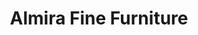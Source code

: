 ---
title: Almira Fine Furniture
description: Almira Furniture's legacy began as a family business in 1979, manufacturing and retailing superior quality, solid wood furniture. Our name, Almira, was inspired by the original location of our factory and showroom situated in the hamlet of Almira, just north of Unionville, in Markham, Ontario.
img: almira.png
link: almira.com
group: inno
---